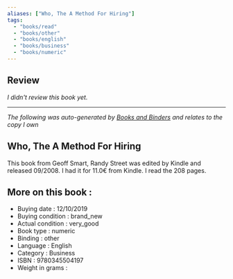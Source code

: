```yaml
---
aliases: ["Who, The A Method For Hiring"] 
tags: 
  - "books/read" 
  - "books/other" 
  - "books/english"
  - "books/business"
  - "books/numeric"
---
```

## Review
_I didn't review this book yet._

---
_The following was auto-generated by [Books and Binders](Books%20and%20Binders.md) and relates to the copy I own_
## Who, The A Method For Hiring
This book from Geoff Smart, Randy Street was edited by Kindle and released 09/2008. I had it for 11.0€ from Kindle. I read the 208 pages.

## More on this book :
- Buying date : 12/10/2019
- Buying condition : brand_new
- Actual condition : very_good
- Book type : numeric
- Binding : other
- Language : English
- Category : Business
- ISBN : 9780345504197
- Weight in grams : 

